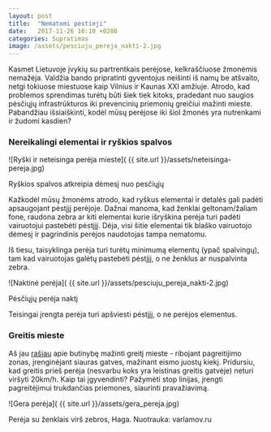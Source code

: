 ```yaml
---
layout: post
title:  "Nematomi pėstieji"
date:   2017-11-26 10:10 +0200
categories: Supratimas
image: /assets/pesciuju_pereja_nakti-2.jpg
---
```


Kasmet Lietuvoje įvykių su partrentkais perėjose, kelkraščiuose žmonėmis nemažėja.
Valdžia bando pripratinti gyventojus neišinti iš namų be atšvaito, netgi tokiuose miestuose kaip Vilnius ir Kaunas
XXI amžiuje. Atrodo, kad problemos sprendimas turėtų būti šiek tiek kitoks, 
pradedant nuo saugios pėsčiųjų infrastrūkturos iki prevencinių priemonių greičiui mažinti mieste.
Pabandžiau išsiaiškinti, kodėl mūsų perėjose iki šiol žmonės yra nutrenkami ir žudomi kasdien?

### Nereikalingi elementai ir ryškios spalvos

![Ryški ir neteisinga perėja mieste]( {{ site.url }}/assets/neteisinga-pereja.jpg)
<div class="lighter smaller" style="margin:12px 0;">Ryškios spalvos atkreipia dėmesį nuo pesčiųjų</div>

Kažkodėl mūsų žmonėms atrodo, kad ryškus elementai ir detalės gali padėti apsaugojant pėstįjį perėjoje. 
Dažnai manoma, kad ženklai geltonam/žaliam fone, raudona zebra ar kiti elementai kurie išryškina perėja turi padėti vairuotojui
pastebėti pėstįjį.
Dėja, visi šitie elementai tik blaško vairuotojo dėmesį ir pagrindinis perėjos naudotojas tampa nematomu.

Iš tiesu, taisyklinga perėja turi turėtų minimumą elementų (ypač spalvingų), tam kad vairuotojas galėtų pastebėti
pėstįjį, o ne ženklus ar nuspalvinta zebra.

![Naktinė perėja]( {{ site.url }}/assets/pesciuju_pereja_nakti-2.jpg)
<div class="lighter smaller" style="margin:12px 0;">Pėsčiųjų perėja naktį</div>

Teisingai įrengta perėja turi apšviesti pėstįjį, o ne perėjos elementus.

### Greitis mieste

Aš jau <a href="supratimas/2017/03/11/saugi-stotele.html">rašiau</a> apie butinybę mažinti greitį mieste - ribojant pagreitijimo zonas, įrenginėjant siauras gatves, 
mažinant eismo juostų kiekį. Pridursiu, kad greitis prieš perėja (nesvarbu koks yra leistinas greitis gatvėje)
neturi viršyti 20km/h. Kaip tai įgyvendinti? Pažymėti stop linijas, įrengti pagreitėjimui trukdančias priemones, siaurinti
pravažiavimą.

![Gera perėja]( {{ site.url }}/assets/gera_pereja.jpg)
<div class="lighter smaller" style="margin:12px 0;">Perėja su ženklais virš zebros, Haga. Nuotrauka: varlamov.ru</div>








